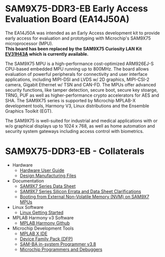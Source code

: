 # SAM9X75-DDR3-EB Early Access Evaluation Board (EA14J50A)

The EA14J50A was intended as an Early Access development kit to provide early access for evaluation and prototyping with Microchip's SAM9X75 microprocessor (MPU).  
__This board has been replaced by the SAM9X75 Curiosity LAN Kit [EV31H43A](https://www.microchip.com/en-us/development-tool/EV31H43A) which is currently available.__   

The SAM9X75 MPU is a high-performance cost-optimized ARM926EJ-S CPU-based embedded MPU running up to 800MHz.  The board allows evaluation of powerful peripherals for connectivity and user interface applications, including MIPI-DSI and LVDS w/ 2D graphics, MIPI-CSI-2 camera, Gigabit Ethernet w/ TSN and CAN-FD.  The MPUs offer advanced security functions, like tamper detection, secure boot, secure key stoarge, TRNG, PUF as well as higher-performance crypto accelerators for AES and SHA.  The SAM9X75 series is supported by Microchip MPLAB-X development tools, Harmony V3, Linux distributions and the Ensemble Graphics Toolkit (EGT).  

The SAM9X75 is well-suited for industrial and medical applications with or w/o graphical displays up to 1024 x 768,  as well as home automation and security system gateways including access control with biometrics.  

# SAM9X75-DDR3-EB - Collaterals
* Hardware
  * [Hardware User Guide](Documents/Hardware%20User%20Guide/)
  * [Design Manufacturing Files](Hardware/)
* Documentation
  * [SAM9X7 Series Data Sheet](https://ww1.microchip.com/downloads/aemDocuments/documents/MPU32/ProductDocuments/DataSheets/SAM9X7-Series-DS60001813.pdf)
  * [SAM9X7 Series Silicon Errata and Data Sheet Clarifications](https://ww1.microchip.com/downloads/aemDocuments/documents/MPU32/ProductDocuments/Errata/SAM9X7-Series-Silicon-Errata-and-Data-Sheet-Clarifications-DS80001082.pdf)
  * [Booting from External Non-Volatile Memory (NVM) on SAM9X7 MPUs](https://ww1.microchip.com/downloads/aemDocuments/documents/MPU32/ApplicationNotes/ApplicationNotes/AN4971-Booting-from-External-Non-Volatile-Memory-%28NVM%29-on-SAM9X7-MPUs-DS00004971.pdf)
* Linux Software
  * [Linux Getting Started](Software/Linux/)
* MPLAB Harmony v3 Software
  * [MPLAB Harmony Github](https://github.com/Microchip-MPLAB-Harmony)
* Microchip Development Tools
  * [MPLAB X IDE](https://www.microchip.com/en-us/tools-resources/develop/mplab-x-ide)
  * [Device Family Pack (DFP)](https://packs.download.microchip.com/#collapse-Microchip-SAM9X7-DFP-pdsc)
  * [SAM-BA in-system Programmer v3.8](https://www.microchip.com/en-us/development-tool/SAM-BA-IN-SYSTEM-PROGRAMMER)
  * [Microchip Programmers and Debuggers](https://www.microchip.com/en-us/tools-resources/debug/programmers-debuggers)
